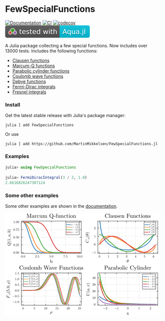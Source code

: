 # FewSpecialFunctions

[![Documentation](https://img.shields.io/badge/docs-dev-blue.svg)](https://martinmikkelsen.github.io/FewSpecialFunctions.jl/dev/)
[![CI](https://github.com/MartinMikkelsen/FewSpecialFunctions.jl/actions/workflows/ci.yml/badge.svg)](https://github.com/MartinMikkelsen/FewSpecialFunctions.jl/actions/workflows/ci.yml)
[![codecov](https://codecov.io/gh/MartinMikkelsen/FewSpecialFunctions.jl/graph/badge.svg?token=M6UNBWGD18)](https://codecov.io/gh/MartinMikkelsen/FewSpecialFunctions.jl)
[![Aqua QA](https://raw.githubusercontent.com/JuliaTesting/Aqua.jl/master/badge.svg)](https://github.com/JuliaTesting/Aqua.jl)

A Julia package collecting a few special functions. Now includes over 13000 tests. Includes the following functions:

- [Clausen functions](https://en.wikipedia.org/wiki/Clausen_function)
- [Marcum-Q functions](https://en.wikipedia.org/wiki/Marcum_Q-function)
- [Parabolic cylinder functions](https://en.wikipedia.org/wiki/Parabolic_cylinder_function)
- [Coulomb wave functions](https://en.wikipedia.org/wiki/Coulomb_wave_function)
- [Debye functions](https://en.wikipedia.org/wiki/Debye_function)
- [Fermi-Dirac integrals](https://en.wikipedia.org/wiki/Incomplete_Fermi%E2%80%93Dirac_integral)
- [Fresnel integrals](https://en.wikipedia.org/wiki/Fresnel_integral)

### Install 

Get the latest stable release with Julia's package manager:

```
julia ] add FewSpecialFunctions
```
Or use 
```
julia ] add https://github.com/MartinMikkelsen/FewSpecialFunctions.jl
```

### Examples
```julia
julia> using FewSpecialFunctions

julia> FermiDiracIntegral(3 / 2, 1.0)
2.6616826247307124
```

### Some other examples

Some other examples are shown in the [documentation](https://martinmikkelsen.github.io/FewSpecialFunctions.jl/dev/).

![CombinedPlot](combinedplot.png)

